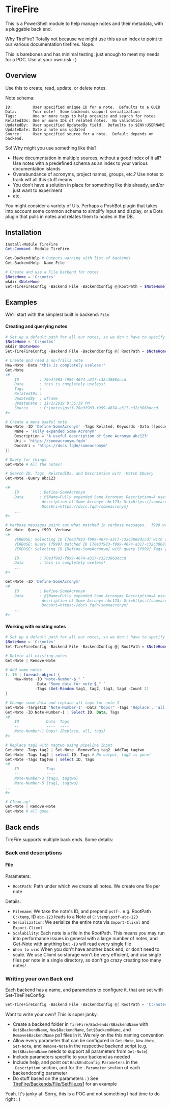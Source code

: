 # TireFire

This is a PowerShell module to help manage notes and their metadata, with a pluggable back end.

Why TireFire?  Totally not because we might use this as an index to point to our various documentation tirefires.  Nope.

This is barebones and has minimal testing, just enough to meet my needs for a POC.  Use at your own risk : )

## Overview

Use this to create, read, update, or delete notes.

Note schema:

```text
ID:         User specified unique ID for a note.  Defaults to a GUID
Data:       Your note!  Some backends support serialization
Tags:       One or more tags to help organize and search for notes
RelatedIDs: One or more IDs of related notes.  No validation
UpdatedBy:  User specified UpdatedBy field.  Defaults to $ENV:USERNAME
UpdateDate: Date a note was updated
Source:     User specified source for a note.  Default depends on backend.
```

So!  Why might you use something like this?

* Have documentation in multiple sources, without a good index of it all?  Use notes with a predefined schema as an index to your various documentation islands
* Overabundance of acronyms, project names, groups, etc.?  Use notes to track wtf all this stuff means
* You don't have a solution in place for something like this already, and/or just want to experiment
* etc.

You might consider a variety of UIs.  Perhaps a PoshBot plugin that takes into account some common schema to simplify input and display, or a Dots plugin that pulls in notes and relates them to nodes in the DB.

## Installation

```powershell
Install-Module TireFire
Get-Command -Module TireFire

Get-BackendHelp # Outputs warning with list of backends
Get-BackendHelp -Name File

# Create and use a File backend for notes
$NoteHome = 'C:\notes'
mkdir $NoteHome
Set-TireFireConfig -Backend File -BackendConfig @{RootPath = $NoteHome}
```

## Examples

We'll start with the simplest built in backend:  `File`

#### Creating and querying notes

```powershell
# Set up a default path for all our notes, so we don't have to specify BackendConfig on every single command:
$NoteHome = 'C:\notes'
mkdir $NoteHome
Set-TireFireConfig -Backend File -BackendConfig @{ RootPath = $NoteHome }

# Create and read a no-frills note
New-Note -Data "this is completely useless!"
Get-Note
<#
    ID         : 70e3f983-f999-4674-a317-c32c3868dccd
    Data       : this is completely useless!
    Tags       :
    RelatedIDs :
    UpdatedBy  : wframe
    UpdateDate : 11/2/2019 9:35:39 PM
    Source     : C:\notes\pstf-70e3f983-f999-4674-a317-c32c3868dccd
#>

# Create a more useful note
New-Note -ID 'Define-SomeAcronym' -Tags Related, Keywords -Data ([pscustomobject]@{
    Name = 'Fully expanded Some Acronym'
    Description = 'A useful description of Some Acronym abc123'
    Uri = 'https://someacronym.fqdn'
    DocsUri = 'https://docs.fqdn/someacronym'
})

# Query for things
Get-Note # All the notes!

# Search ID, Tags, RelatedIDs, and Description with -Match $Query
Get-Note -Query abc123

<#
    ID         : Define-SomeAcronym
    Data       : @{Name=Fully expanded Some Acronym; Description=A useful
                description of Some Acronym abc123; Uri=https://someacronym.fqdn;
                DocsUri=https://docs.fqdn/someacronym}
    ...
#>

# Verbose messages point out what matched in verbose messages.  f999 was part of the randomly generated ID
Get-Note -Query f999 -Verbose
<#
    VERBOSE: Selecting ID [70e3f983-f999-4674-a317-c32c3868dccd] with query [f999] Tags [] IncludeRelated [False]
    VERBOSE: Query [f999] matched ID [70e3f983-f999-4674-a317-c32c3868dccd]
    VERBOSE: Selecting ID [Define-SomeAcronym] with query [f999] Tags [] IncludeRelated [False]

    ID         : 70e3f983-f999-4674-a317-c32c3868dccd
    Data       : this is completely useless!
    ...
#>

Get-Note -ID 'Define-SomeAcronym'
<#
    ID         : Define-SomeAcronym
    Data       : @{Name=Fully expanded Some Acronym; Description=A useful
                description of Some Acronym abc123; Uri=https://someacronym.fqdn;
                DocsUri=https://docs.fqdn/someacronym}
    ...
#>
```

#### Working with existing notes

```powershell
# Set up a default path for all our notes, so we don't have to specify BackendConfig on every single command:
$NoteHome = 'C:\notes'
Set-TireFireConfig -Backend File -BackendConfig @{ RootPath = $NoteHome }

# Delete all existing notes
Get-Note | Remove-Note

# Add some notes
1..10 | foreach-object {
    New-Note -ID "Note-Number-$_" `
             -Data "Some data for note $_" `
             -Tags (Get-Random tag1, tag2, tag3, tag4 -Count 2)
}

# Change some data and replace all tags for note 1
Set-Note -TargetID 'Note-Number-1' -Data "Oops!" -Tags 'Replace', 'all', 'tags'
Get-Note -ID Note-Number-1 | Select ID, Data, Tags
<#
    ID            Data  Tags
    --            ----  ----
    Note-Number-1 Oops! {Replace, all, tags}
#>

# Replace tag2 with tagtwo using pipeline input
Get-Note -Tags tag2 | Set-Note -RemoveTag tag2 -AddTag tagtwo
Get-Note -Tags tag2 | select ID, Tags # No output, tag2 is gone!
Get-Note -Tags tagtwo | select ID, Tags
<#
    ID            Tags
    --            ----
    Note-Number-3 {tag3, tagtwo}
    Note-Number-5 {tag1, tagtwo}
...
#>

# Clean up!
Get-Note | Remove-Note
Get-Note # all gone
```

## Back ends

TireFire supports multiple back ends.  Some details:

### Back end descriptions

#### File

Parameters:

* `RootPath`:  Path under which we create all notes.  We create one file per note

Details:

* `Filename`:  We take the note's ID, and prepend `pstf-`.  e.g. RootPath `C:\temp`, ID `abc-123` leads to a Note at `C:\temp\pstf-abc-123`
* `Serialization`:  We serialize the entire note via `Import-Clixml` and `Export-Clixml`
* `Scalability`:  Each note is a file in the RootPath.  This means you may run into performance issues in general with a large number of notes, and Get-Note with anything but `-ID` will read every single file
* `When to use`:  When you don't have another back end, or don't need to scale.  We use Clixml so storage won't be very efficient, and use single files per note in a single directory, so don't go crazy creating too many notes!

### Writing your own Back end

Each backend has a name, and parameters to configure it, that are set with Set-TireFireConfig:

```powershell
Set-TireFireConfig -Backend File -BackendConfig @{ RootPath = 'C:\notes' }
```

Want to write your own?  This is super janky.

* Create a backend folder in `TireFire/Backends/$BackendName` with `Get$BackendName`, `New$BackendName`, `Set$BackendName`, and `Remove$BackendName` ps1 files in it.  We rely on the this naming convention
* Allow every parameter that can be configured in `Get-Note`, `New-Note`, `Set-Note`, and `Remove-Note` in the respective backend script (e.g. `Get$BackendName` needs to support all parameters from `Get-Note`)
* Include parameters specific to your backend as needed
* Include help, and point out `BackEndConfig Parameters` in the `.Description` section, and for the `.Parameter` section of each backendconfig parameter
* Do stuff based on the parameters : )  See [TireFire/Backends/File/SetFile.ps1](TireFire/Backends/File/SetFile.ps1) for an example

Yeah.  It's janky af.  Sorry, this is a POC and not something I had time to do right : )
